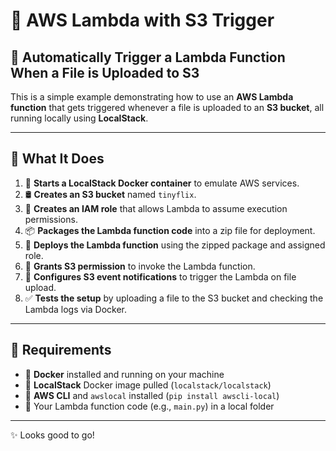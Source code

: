 # 🚀 AWS Lambda with S3 Trigger
## 📂 Automatically Trigger a Lambda Function When a File is Uploaded to S3

This is a simple example demonstrating how to use an **AWS Lambda function** that gets triggered whenever a file is uploaded to an **S3 bucket**, all running locally using **LocalStack**.

---

## 🔧 What It Does

1. 🐳 **Starts a LocalStack Docker container** to emulate AWS services.
2. 🛢️ **Creates an S3 bucket** named `tinyflix`.
3. 🧾 **Creates an IAM role** that allows Lambda to assume execution permissions.
4. 📦 **Packages the Lambda function code** into a zip file for deployment.
5. 🚀 **Deploys the Lambda function** using the zipped package and assigned role.
6. 🔐 **Grants S3 permission** to invoke the Lambda function.
7. 🔁 **Configures S3 event notifications** to trigger the Lambda on file upload.
8. ✅ **Tests the setup** by uploading a file to the S3 bucket and checking the Lambda logs via Docker.

---

## 📌 Requirements

- 🐳 **Docker** installed and running on your machine  
- 🔁 **LocalStack** Docker image pulled (`localstack/localstack`)  
- 🧰 **AWS CLI** and `awslocal` installed (`pip install awscli-local`)  
- 📄 Your Lambda function code (e.g., `main.py`) in a local folder

---

✨ Looks good to go!

